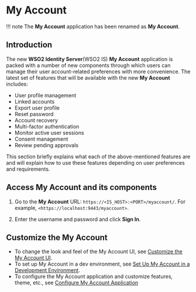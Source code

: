 # My Account

!!! note 
    The **My Account** application has been renamed as **My Account**.

## Introduction

The new **WSO2 Identity Server**(WSO2 IS) **My Account** application is packed with a number of new
components through which users can manage their user account-related
preferences with more convenience. The latest set of features that will be
available with the new **My Account** includes:

- User profile management
- Linked accounts
- Export user profile
- Reset password
- Account recovery
- Multi-factor authentication
- Monitor active user sessions
- Consent management
- Review pending approvals

This section briefly explains what each of the above-mentioned features are and will explain how to use these features depending on user preferences and requirements.

## Access My Account and its components

1. Go to the **My Account** URL: `https://<IS_HOST>:<PORT>/myaccount/`. For example, `<https://localhost:9443/myaccount>`.

2. Enter the username and password and click **Sign In**.  

## Customize the My Account

- To change the look and feel of the My Account UI, see [Customize the My Account UI]({{base_path}}/references/extend/myaccount/customize-my-account-ui/).
- To set up My Account in a dev environment, see [Set Up My Account in a Development Environment]({{base_path}}/references/extend/myaccount/set-up-my-account-in-a-dev-environment/).
- To configure the My Account application and customize features, theme, etc., see [Configure My Account Application]({{base_path}}/references/extend/myaccount/configure-my-account/)